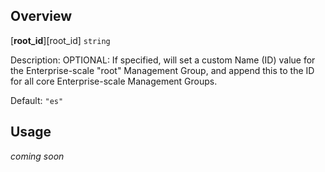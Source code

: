 ## Overview

[**root_id**][root_id] `string`

Description: OPTIONAL: If specified, will set a custom Name (ID) value for the Enterprise-scale "root" Management Group, and append this to the ID for all core Enterprise-scale Management Groups.

Default: `"es"`

## Usage
_coming soon_